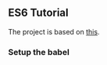 ## ES6 Tutorial

The project is based on  [this](http://ccoenraets.github.io/es6-tutorial).

### Setup the babel
